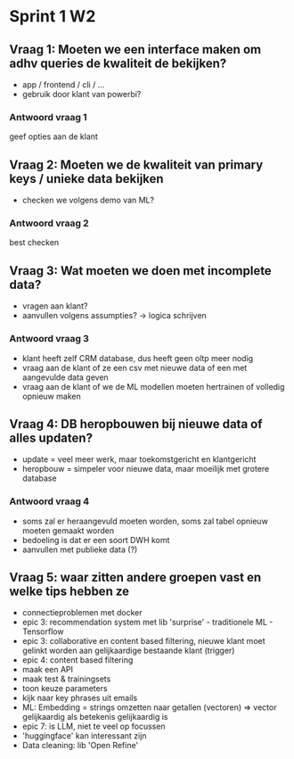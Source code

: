 # Sprint 1 W2 

## Vraag 1: Moeten we een interface maken om adhv queries de kwaliteit de bekijken?
- app / frontend / cli / ...
- gebruik door klant van powerbi? 

### Antwoord vraag 1
geef opties aan de klant

## Vraag 2: Moeten we de kwaliteit van primary keys / unieke data bekijken
- checken we volgens demo van ML?

### Antwoord vraag 2
best checken

## Vraag 3: Wat moeten we doen met incomplete data?
- vragen aan klant?
- aanvullen volgens assumpties? -> logica schrijven

### Antwoord vraag 3
- klant heeft zelf CRM database, dus heeft geen oltp meer nodig
- vraag aan de klant of ze een csv met nieuwe data of een met aangevulde data geven
- vraag aan de klant of we de ML modellen moeten hertrainen of volledig opnieuw maken

## Vraag 4: DB heropbouwen bij nieuwe data of alles updaten?
- update = veel meer werk, maar toekomstgericht en klantgericht
- heropbouw = simpeler voor nieuwe data, maar moeilijk met grotere database

### Antwoord vraag 4
- soms zal er heraangevuld moeten worden, soms zal tabel opnieuw moeten gemaakt worden
- bedoeling is dat er een soort DWH komt
- aanvullen met publieke data (?)

## Vraag 5: waar zitten andere groepen vast en welke tips hebben ze
- connectieproblemen met docker
- epic 3: recommendation system met lib 'surprise' - traditionele ML - Tensorflow
- epic 3: collaborative en content based filtering, nieuwe klant moet gelinkt worden aan gelijkaardige bestaande klant (trigger)
- epic 4: content based filtering
- maak een API
- maak test & trainingsets
- toon keuze parameters
- kijk naar key phrases uit emails
- ML: Embedding = strings omzetten naar getallen (vectoren) => vector gelijkaardig als betekenis gelijkaardig is
- epic 7: is LLM, niet te veel op focussen
- 'huggingface' kan interessant zijn
- Data cleaning: lib 'Open Refine'